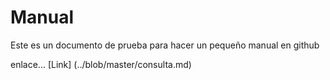# Manual

Este es un documento de prueba para hacer un pequeño manual en github 

enlace... 
[Link] (../blob/master/consulta.md)
